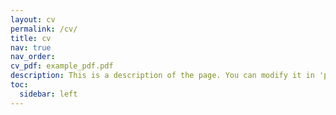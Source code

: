 ```yaml
---
layout: cv
permalink: /cv/
title: cv
nav: true
nav_order: 
cv_pdf: example_pdf.pdf
description: This is a description of the page. You can modify it in 'pages/_cv.md'. You can also change or remove the top pdf download button.
toc:
  sidebar: left
---
```

